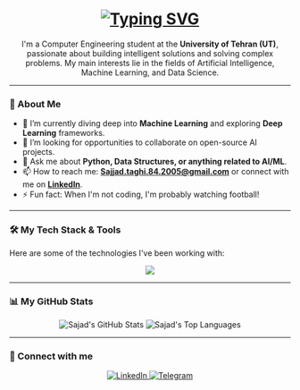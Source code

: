 <h1 align="center">
  <a href="https://git.io/typing-svg">
    <img src="https://readme-typing-svg.herokuapp.com?font=Fira+Code&size=35&pause=1000&color=3366FF&center=true&vCenter=true&width=500&lines=Hi+there%2C+I'm+Sajad!+👋;Welcome+to+my+GitHub+Profile!;I'm+a+Computer+Engineering+Student;Passionate+about+AI+%26+Data+Science;And+also...a+football+fan!+⚽" alt="Typing SVG">
  </a>
</h1>

<p align="center">
  I'm a Computer Engineering student at the <strong>University of Tehran (UT)</strong>, passionate about building intelligent solutions and solving complex problems. My main interests lie in the fields of Artificial Intelligence, Machine Learning, and Data Science.
</p>

---

### 🚀 About Me

- 🌱 I’m currently diving deep into **Machine Learning** and exploring **Deep Learning** frameworks.
- 🔭 I’m looking for opportunities to collaborate on open-source AI projects.
- 💬 Ask me about **Python, Data Structures, or anything related to AI/ML**.
- 📫 How to reach me: **Sajjad.taghi.84.2005@gmail.com** or connect with me on **[LinkedIn](YOUR_LINKEDIN_URL)**.
- ⚡ Fun fact: When I'm not coding, I'm probably watching football!

---

### 🛠️ My Tech Stack & Tools

Here are some of the technologies I've been working with:

<p align="center">
  <a href="https://skillicons.dev">
    <img src="https://skillicons.dev/icons?i=python,tensorflow,pytorch,sklearn,pandas,numpy,git,linux,ubuntu,cpp,c,django,r,vscode&perline=6" />
  </a>
</p>

---

### 📊 My GitHub Stats

<p align="center">
  <img src="https://github-readme-stats.vercel.app/api?username=sajadTaghizade&show_icons=true&theme=tokyonight&hide_border=true&include_all_commits=true&count_private=true" alt="Sajad's GitHub Stats" />
  <img src="https://github-readme-stats.vercel.app/api/top-langs/?username=sajadTaghizade&layout=compact&theme=tokyonight&hide_border=true" alt="Sajad's Top Languages" />
</p>

---

### 🔗 Connect with me

<p align="center">
  <a href="YOUR_LINKEDIN_URL" target="_blank">
    <img src="https://img.shields.io/badge/LinkedIn-0077B5?style=for-the-badge&logo=linkedin&logoColor=white" alt="LinkedIn">
  </a>
  <a href="https://t.me/Sajjad8446" target="_blank">
    <img src="https://img.shields.io/badge/Telegram-2CA5E0?style=for-the-badge&logo=telegram&logoColor=white" alt="Telegram">
  </a>
</p>
